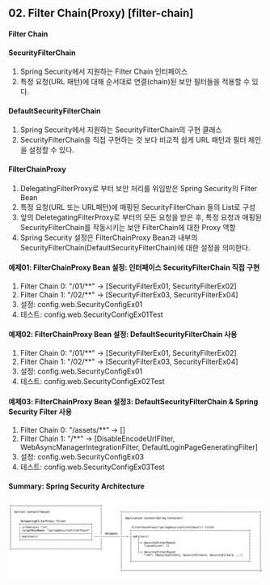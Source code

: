 ## 02. Filter Chain(Proxy) [filter-chain]

#### Filter Chain


#### SecurityFilterChain
1. Spring Security에서 지원하는 Filter Chain 인터페이스
2. 특정 요청(URL 패턴)에 대해 순서대로 연결(chain)된 보안 필터들을 적용할 수 있다.

#### DefaultSecurityFilterChain
1. Spring Security에서 지원하는 SecurityFilterChain의 구현 클래스
2. SecurityFilterChain을 직접 구현하는 것 보다 비교적 쉽게 URL 패턴과 필터 체인을 설정할 수 있다.

#### FilterChainProxy
1. DelegatingFilterProxy로 부터 보안 처리를 위임받은 Spring Security의 Filter Bean
2. 특정 요청(URL 또는 URL패턴)에 매핑된 SecurityFilterChain 들의 List로 구성
3. 앞의 DeletegatingFilterProxy로 부터의 모든 요청을 받은 후, 특정 요청과 매핑된 SecurityFilterChain를 작동시키는 보안 FilterChain에 대한 Proxy 역할
4. Spring Security 설정은 FilterChainProxy Bean과 내부의 SecurityFilterChain(DefaultSecurityFilterChain)에 대한 설정을 의미한다.

#### 예제01: FilterChainProxy Bean 설정: 인터페이스 SecurityFilterChain 직접 구현
1. Filter Chain 0: "/01/**"     -> [SecurityFilterEx01, SecurityFilterEx02]
2. Filter Chain 1: "/02/**"     -> [SecurityFilterEx03, SecurityFilterEx04]
3. 설정: config.web.SecurityConfigEx01
4. 테스트: config.web.SecurityConfigEx01Test


#### 예제02: FilterChainProxy Bean 설정: DefaultSecurityFilterChain 사용
1. Filter Chain 0: "/01/**"     -> [SecurityFilterEx01, SecurityFilterEx02]
2. Filter Chain 1: "/02/**"     -> [SecurityFilterEx03, SecurityFilterEx04]
3. 설정: config.web.SecurityConfigEx01
4. 테스트: config.web.SecurityConfigEx02Test


#### 예제03: FilterChainProxy Bean 설정3: DefaultSecurityFilterChain & Spring Security Filter 사용
1. Filter Chain 0: "/assets/**" -> []
2. Filter Chain 1: "/**"        -> [DisableEncodeUrlFilter, WebAsyncManagerIntegrationFilter, DefaultLoginPageGeneratingFilter]
3. 설정: config.web.SecurityConfigEx03
4. 테스트: config.web.SecurityConfigEx03Test


#### Summary: Spring Security Architecture
![c8d352e44262d2618cc7e8ee6a551c3b.png](../_resources/c8d352e44262d2618cc7e8ee6a551c3b.png)
